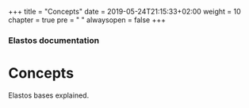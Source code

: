 +++
title = "Concepts"
date = 2019-05-24T21:15:33+02:00
weight = 10
chapter = true
pre = "<i class='fa fa-folder-open'></i> "
alwaysopen = false
+++

### Elastos documentation

# Concepts

Elastos bases explained.